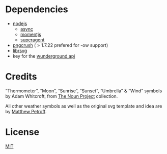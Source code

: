 # Dependencies
* [nodejs](http://nodejs.org/)
	* [async](https://github.com/caolan/async)
	* [momentjs](https://github.com/timrwood/moment/)
	* [superagent](https://github.com/visionmedia/superagent)
* [pngcrush](http://pmt.sourceforge.net/pngcrush) ( > 1.7.22 prefered for -ow support)
* [librsvg](http://live.gnome.org/librsvg)
* key for the [wunderground api](www.wunderground.com/weather/api/)

# Credits
“Thermometer”, “Moon”, “Sunrise”, “Sunset”, “Umbrella” & “Wind” symbols by Adam Whitcroft, from [The Noun Project](http://thenounproject.com/) collection.

All other weather symbols as well as the original svg template and idea are by [Matthew Petroff](http://www.mpetroff.net/archives/2012/09/14/kindle-weather-display/).

# License

[MIT](LICENSE)
